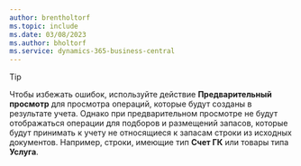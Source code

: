 ```yaml
---
author: brentholtorf
ms.topic: include
ms.date: 03/08/2023
ms.author: bholtorf
ms.service: dynamics-365-business-central
---
```


> [!TIP]
> Чтобы избежать ошибок, используйте действие **Предварительный просмотр** для просмотра операций, которые будут созданы в результате учета. Однако при предварительном просмотре не будут отображаться операции для подборов и размещений запасов, которые будут принимать к учету не относящиеся к запасам строки из исходных документов. Например, строки, имеющие тип **Счет ГК** или товары типа **Услуга**.